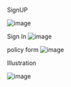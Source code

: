 SignUP

![image](https://github.com/user-attachments/assets/44094abb-95ca-4296-84cf-f09921239880)


Sign In 
![image](https://github.com/user-attachments/assets/248a27c8-9969-4558-9dcf-620b1525729e)

policy form
![image](https://github.com/user-attachments/assets/9dbc5375-f691-4374-9415-a802e8c654e0)

Illustration 

![image](https://github.com/user-attachments/assets/77410adf-d094-497e-a026-09e0d1180d07)
